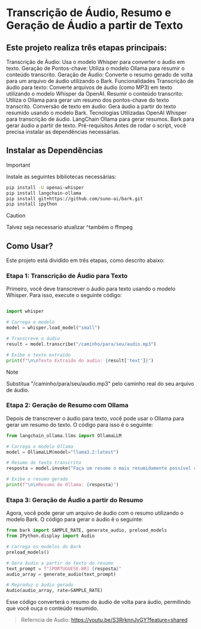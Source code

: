 
# Transcrição de Áudio, Resumo e Geração de Áudio a partir de Texto
## Este projeto realiza três etapas principais:

Transcrição de Áudio: Usa o modelo Whisper para converter o áudio em texto.
Geração de Pontos-chave: Utiliza o modelo Ollama para resumir o conteúdo transcrito.
Geração de Áudio: Converte o resumo gerado de volta para um arquivo de áudio utilizando o Bark.
Funcionalidades
Transcrição de áudio para texto: Converte arquivos de áudio (como MP3) em texto utilizando o modelo Whisper da OpenAI.
Resumir o conteúdo transcrito: Utiliza o Ollama para gerar um resumo dos pontos-chave do texto transcrito.
Conversão de texto em áudio: Gera áudio a partir do texto resumido usando o modelo Bark.
Tecnologias Utilizadas
OpenAI Whisper para transcrição de áudio.
LangChain Ollama para gerar resumos.
Bark para gerar áudio a partir de texto.
Pré-requisitos
Antes de rodar o script, você precisa instalar as dependências necessárias.

## Instalar as Dependências
> [!IMPORTANT]
Instale as seguintes bibliotecas necessárias:
```bash bash
pip install -U openai-whisper
pip install langchain-ollama
pip install git+https://github.com/suno-ai/bark.git
pip install ipython
```
> [!CAUTION]
> Talvez seja necessario atualizar ^também o ffmpeg
## Como Usar?
Este projeto está dividido em três etapas, como descrito abaixo:

### Etapa 1: Transcrição de Áudio para Texto
Primeiro, você deve transcrever o áudio para texto usando o modelo Whisper. Para isso, execute o seguinte código:

```python python

import whisper

# Carrega o modelo
model = whisper.load_model("small")

# Transcreve o áudio
result = model.transcribe("/caminho/para/seu/audio.mp3")

# Exibe o texto extraído
print(f"\n\nTexto Extraido do audio: {result['text']}")
```
>[!NOTE]
> Substitua "/caminho/para/seu/audio.mp3" pelo caminho real do seu arquivo de áudio.

### Etapa 2: Geração de Resumo com Ollama
Depois de transcrever o áudio para texto, você pode usar o Ollama para gerar um resumo do texto. O código para isso é o seguinte:

```python python
from langchain_ollama.llms import OllamaLLM

# Carrega o modelo Ollama
model = OllamaLLM(model="llama3.2:latest")

# Resumo do texto transcrito
resposta = model.invoke("Faça um resumo o mais resumidamente possível com os principais pontos-chaves do seguinte texto:  "+result['text'])

# Exibe o resumo gerado
print(f"\n\nResumo do Ollama: {resposta}")
```

### Etapa 3: Geração de Áudio a partir do Resumo
Agora, você pode gerar um arquivo de áudio com o resumo utilizando o modelo Bark. O código para gerar o áudio é o seguinte:

```python python
from bark import SAMPLE_RATE, generate_audio, preload_models
from IPython.display import Audio

# Carrega os modelos do Bark
preload_models()

# Gera áudio a partir do texto do resumo
text_prompt = f"[PORTUGUESE-BR] {resposta}"
audio_array = generate_audio(text_prompt)

# Reproduz o áudio gerado
Audio(audio_array, rate=SAMPLE_RATE)
```
Esse código converterá o resumo do áudio de volta para áudio, permitindo que você ouça o conteúdo resumido.

> Referncia de Audio: https://youtu.be/S3RrknnJvGY?feature=shared


